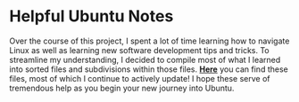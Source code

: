 # Helpful Ubuntu Notes

Over the course of this project, I spent a lot of time learning how to navigate Linux as well as learning new software development tips and tricks. To streamline my understanding, I decided to compile most of what I learned into sorted files and subdivisions within those files. [**Here**](https://github.com/javier-solis/notes/) you can find these files, most of which I continue to actively update! I hope these serve of tremendous help as you begin your new journey into Ubuntu.
